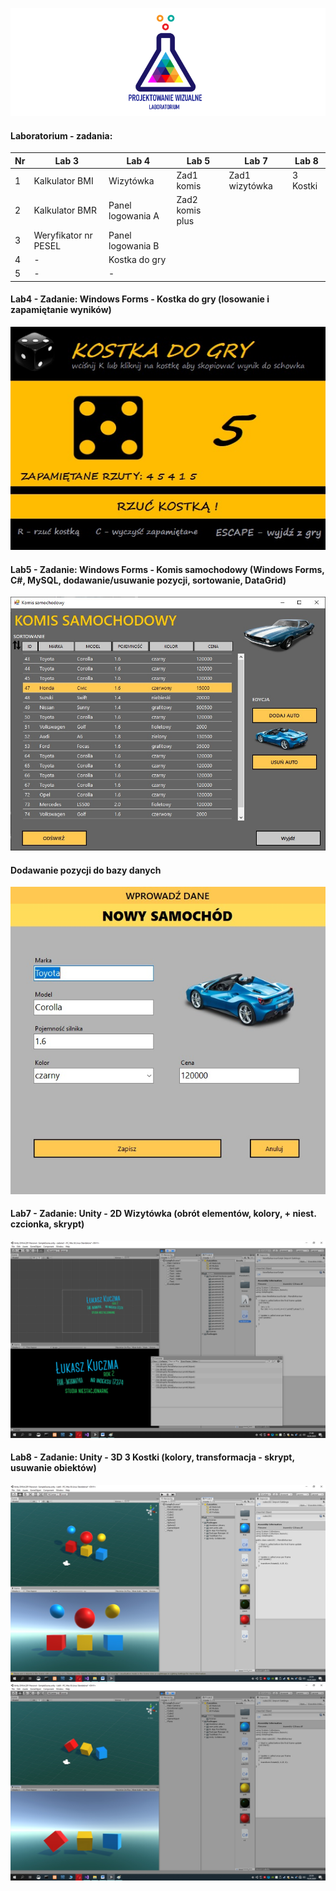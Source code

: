 ![Lab Logo](https://github.com/LK-Herman/PW-Lab/blob/master/lab-png-3.png?raw=true)


#### Laboratorium - zadania:

 Nr | Lab 3               | Lab 4 | Lab 5 | Lab 7 | Lab 8
--- | --------------------------- | ---------------- | ---------------- | ---------------- | -----------------
1 | Kalkulator BMI        |Wizytówka |Zad1 komis  | Zad1 wizytówka | 3 Kostki
2 | Kalkulator BMR        |Panel logowania A |Zad2 komis plus     
3 | Weryfikator nr PESEL  |Panel logowania B 
4 | -                     |Kostka do gry
5 | - | -

#### Lab4 - Zadanie: Windows Forms - Kostka do gry (losowanie i zapamiętanie wyników)
![Lab 5](https://github.com/LK-Herman/PW-Lab/blob/master/Lab4/kostka.jpg?raw=true)

#### Lab5 - Zadanie: Windows Forms -  Komis samochodowy (Windows Forms, C#, MySQL, dodawanie/usuwanie pozycji, sortowanie, DataGrid)
![Lab 5](https://github.com/LK-Herman/PW-Lab/blob/master/Lab5/zad2komis.jpg?raw=true)
#### Dodawanie pozycji do bazy danych
![Lab 51](https://github.com/LK-Herman/PW-Lab/blob/master/Lab5/zad2komis2.jpg?raw=true)
#### Lab7 - Zadanie: Unity - 2D Wizytówka (obrót elementów, kolory, + niest. czcionka, skrypt)
![Lab 7](https://github.com/LK-Herman/PW-Lab/blob/master/Lab7/lab7_1.jpg?raw=true)
#### Lab8 - Zadanie: Unity - 3D 3 Kostki (kolory, transformacja - skrypt, usuwanie obiektów)
![Lab 8](https://github.com/LK-Herman/PW-Lab/blob/master/Lab8/lab8_1.jpg?raw=true)
![Lab 8](https://github.com/LK-Herman/PW-Lab/blob/master/Lab8/lab8_2.jpg?raw=true)

